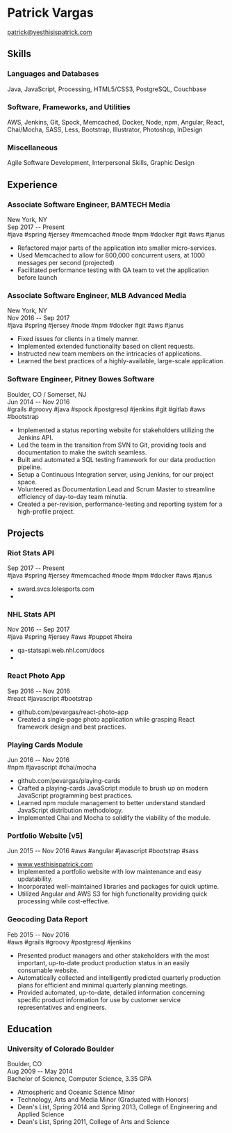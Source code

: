 Patrick Vargas
==============

patrick@yesthisispatrick.com

Skills
------

### Languages and Databases ###
Java, JavaScript, Processing, HTML5/CSS3, PostgreSQL, Couchbase

### Software, Frameworks, and Utilities ###
AWS, Jenkins, Git, Spock, Memcached, Docker, Node, npm, Angular, React, Chai/Mocha, SASS, Less, Bootstrap, Illustrator, Photoshop, InDesign

### Miscellaneous ###
Agile Software Development, Interpersonal Skills, Graphic Design

Experience
----------

### Associate Software Engineer, BAMTECH Media ###  
New York, NY  
Sep 2017 -- Present  
#java #spring #jersey #memcached #node #npm #docker #git #aws #janus
*   Refactored major parts of the application into smaller micro-services.
*	Used Memcached to allow for 800,000 concurrent users, at 1000 messages per second (projected)
*	Facilitated performance testing with QA team to vet the application before launch

### Associate Software Engineer, MLB Advanced Media ###
New York, NY  
Nov 2016 -- Sep 2017  
#java #spring #jersey #node #npm #docker #git #aws #janus
*   Fixed issues for clients in a timely manner.
*   Implemented extended functionality based on client requests.
*   Instructed new team members on the intricacies of applications.
*   Learned the best practices of a highly-available, large-scale application.

### Software Engineer, Pitney Bowes Software ###
Boulder, CO / Somerset, NJ  
Jun 2014 -- Nov 2016  
#grails #groovy #java #spock #postgresql #jenkins #git #gitlab #aws #bootstrap
*   Implemented a status reporting website for stakeholders utilizing the Jenkins API.
*   Led the team in the transition from SVN to Git, providing tools and documentation to make the switch seamless.
*   Built and automated a SQL testing framework for our data production pipeline.
*   Setup a Continuous Integration server, using Jenkins, for our project space.
*   Volunteered as Documentation Lead and Scrum Master to streamline efficiency of day-to-day team minutia.
*   Created a per-revision, performance-testing and reporting system for a high-profile project.

Projects
--------

### Riot Stats API ###  
Sep 2017 -- Present  
#java #spring #jersey #memcached #node #npm #docker #aws #janus 
*	sward.svcs.lolesports.com
*	

### NHL Stats API ###  
Nov 2016 -- Sep 2017  
#java #spring #jersey #aws #puppet #heira  
*	qa-statsapi.web.nhl.com/docs
*   

### React Photo App ###  
Sep 2016 -- Nov 2016  
#react #javascript #bootstrap  
*   github.com/pevargas/react-photo-app
*   Created a single-page photo application while grasping React framework design and best practices.

### Playing Cards Module ###  
Jun 2016 -- Nov 2016  
#npm #javascript #chai/mocha  
*   github.com/pevargas/playing-cards
*   Crafted a playing-cards JavaScript module to brush up on modern JavaScript programming best practices.
*   Learned npm module management to better understand standard JavaScript distribution methodology.
*   Implemented Chai and Mocha to solidify the viability of the module.

### Portfolio Website [v5] ###
Jun 2015 -- Nov 2016
#aws #angular #javascript #bootstrap #sass
*   www.yesthisispatrick.com
*   Implemented a portfolio website with low maintenance and easy updatability.
*   Incorporated well-maintained libraries and packages for quick uptime.
*   Utilized Angular and AWS S3 for high functionality providing quick processing while cost-effective.

### Geocoding Data Report ###
Feb 2015 -- Nov 2016  
#aws #grails #groovy #postgresql #jenkins
*   Presented product managers and other stakeholders with the most important, up-to-date product production status in an easily consumable website.
*   Automatically collected and intelligently predicted quarterly production plans for efficient and minimal quarterly planning meetings.
*   Provided automated, up-to-date, detailed information concerning specific product information for use by customer service representatives and engineers.

Education
---------

### University of Colorado Boulder ###
Boulder, CO  
Aug 2009 -- May 2014  
Bachelor of Science, Computer Science, 3.35 GPA
*   Atmospheric and Oceanic Science Minor
*   Technology, Arts and Media Minor (Graduated with Honors)
*   Dean's List, Spring 2014 and Spring 2013, College of Engineering and Applied Science
*   Dean's List, Spring 2011, College of Arts and Science

